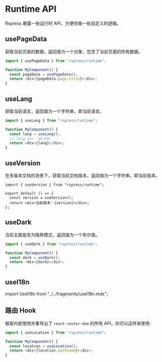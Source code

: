 # Runtime API

Rspress 暴露一些运行时 API，方便你做一些自定义的逻辑。

## usePageData

获取当前页面的数据，返回值为一个对象，包含了当前页面的所有数据。

```js
import { usePageData } from "rspress/runtime";

function MyComponent() {
  const pageData = usePageData();
  return <div>{pageData.page.title}</div>;
}
```

## useLang

获取当前语言，返回值为一个字符串，即当前语言。

```js
import { useLang } from "rspress/runtime";

function MyComponent() {
  const lang = useLang();
  // lang === 'zh-CN'
  return <div>{lang}</div>;
}
```

## useVersion

在多版本文档的场景下，获取当前文档版本，返回值为一个字符串，即当前版本。

```tsx
import { useVersion } from "rspress/runtime";

export default () => {
  const version = useVersion();
  return <div>当前版本：{version}</div>;
};
```

## useDark

当前主题是否为暗黑模式，返回值为一个布尔值。

```js
import { useDark } from "rspress/runtime";

function MyComponent() {
  const dark = useDark();
  return <div>{dark}</div>;
}
```

## useI18n

import UseI18n from "../../fragments/useI18n.mdx";

<UseI18n />

## 路由 Hook

框架内部使用并重导出了 `react-router-dom` 的所有 API，你可以这样来使用:

```ts
import { useLocation } from "rspress/runtime";

function MyComponent() {
  const location = useLocation();
  return <div>{location.pathname}</div>;
}
```
